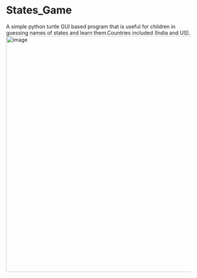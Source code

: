 # States_Game
A simple python turtle GUI based program that is useful for children in guessing names of states and learn them.Countries included (India and US).
<img width="643" alt="image" src="https://user-images.githubusercontent.com/80125084/216047682-6e2ca1c9-8067-4aa3-95fe-cd1243c83b2a.png">
